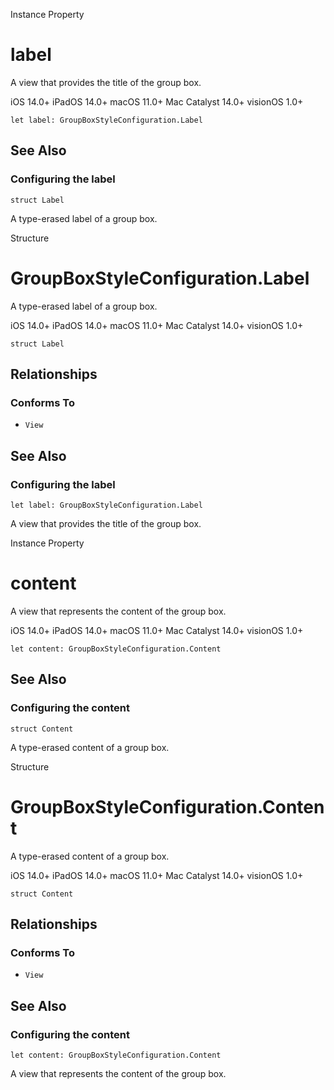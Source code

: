 Instance Property

# label

A view that provides the title of the group box.

iOS 14.0+  iPadOS 14.0+  macOS 11.0+  Mac Catalyst 14.0+  visionOS 1.0+

    
    
    let label: GroupBoxStyleConfiguration.Label

## See Also

### Configuring the label

`struct Label`

A type-erased label of a group box.

Structure

# GroupBoxStyleConfiguration.Label

A type-erased label of a group box.

iOS 14.0+  iPadOS 14.0+  macOS 11.0+  Mac Catalyst 14.0+  visionOS 1.0+

    
    
    struct Label

## Relationships

### Conforms To

  * `View`

## See Also

### Configuring the label

`let label: GroupBoxStyleConfiguration.Label`

A view that provides the title of the group box.

Instance Property

# content

A view that represents the content of the group box.

iOS 14.0+  iPadOS 14.0+  macOS 11.0+  Mac Catalyst 14.0+  visionOS 1.0+

    
    
    let content: GroupBoxStyleConfiguration.Content

## See Also

### Configuring the content

`struct Content`

A type-erased content of a group box.

Structure

# GroupBoxStyleConfiguration.Content

A type-erased content of a group box.

iOS 14.0+  iPadOS 14.0+  macOS 11.0+  Mac Catalyst 14.0+  visionOS 1.0+

    
    
    struct Content

## Relationships

### Conforms To

  * `View`

## See Also

### Configuring the content

`let content: GroupBoxStyleConfiguration.Content`

A view that represents the content of the group box.

